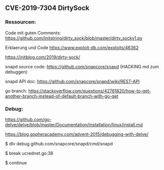 ## CVE-2019-7304 DirtySock

### Ressourcen:

Code mit guten Comments:
https://github.com/initstring/dirty_sock/blob/master/dirty_sockv1.py

Erklaerung und Code
https://www.exploit-db.com/exploits/46362 

https://initblog.com/2019/dirty-sock/

snapd source code: https://github.com/snapcore/snapd (HACKING.md zum debuggen)

snapd API doc: https://github.com/snapcore/snapd/wiki/REST-API

go branch: https://stackoverflow.com/questions/42761820/how-to-get-another-branch-instead-of-default-branch-with-go-get

### Debug:

https://github.com/go-delve/delve/blob/master/Documentation/installation/linux/install.md

https://blog.gopheracademy.com/advent-2015/debugging-with-delve/

$ dlv debug github.com/snapcore/snapd/cmd/snapd

$ break ucrednet.go:38

$ continue

